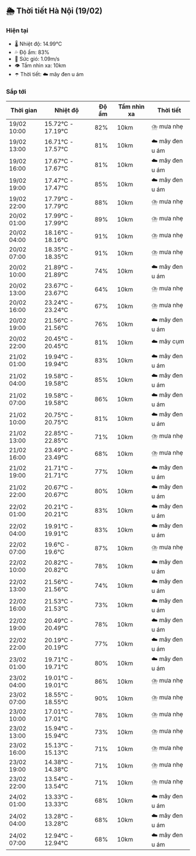 ## 🌦️ Thời tiết Hà Nội (19/02)

### Hiện tại

- 🌡️ Nhiệt độ: 14.99℃
- 💦 Độ ẩm: 83%
- 💨 Sức gió: 1.09m/s
- 👁️ Tầm nhìn xa: 10km
- ☂️ Thời tiết: ☁️ mây đen u ám

### Sắp tới

| Thời gian | Nhiệt độ | Độ ẩm | Tầm nhìn xa | Thời tiết |
| --- | --- | --- | --- | --- |
| 19/02 10:00 | 15.72℃ - 17.19℃ | 82% | 10km | ⛈️ mưa nhẹ |
| 19/02 13:00 | 16.71℃ - 17.57℃ | 81% | 10km | ☁️ mây đen u ám |
| 19/02 16:00 | 17.67℃ - 17.67℃ | 81% | 10km | ☁️ mây đen u ám |
| 19/02 19:00 | 17.47℃ - 17.47℃ | 85% | 10km | ☁️ mây đen u ám |
| 19/02 22:00 | 17.79℃ - 17.79℃ | 88% | 10km | ⛈️ mưa nhẹ |
| 20/02 01:00 | 17.99℃ - 17.99℃ | 89% | 10km | ⛈️ mưa nhẹ |
| 20/02 04:00 | 18.16℃ - 18.16℃ | 91% | 10km | ⛈️ mưa nhẹ |
| 20/02 07:00 | 18.35℃ - 18.35℃ | 91% | 10km | ⛈️ mưa nhẹ |
| 20/02 10:00 | 21.89℃ - 21.89℃ | 74% | 10km | ☁️ mây đen u ám |
| 20/02 13:00 | 23.67℃ - 23.67℃ | 64% | 10km | ⛈️ mưa nhẹ |
| 20/02 16:00 | 23.24℃ - 23.24℃ | 67% | 10km | ⛈️ mưa nhẹ |
| 20/02 19:00 | 21.56℃ - 21.56℃ | 76% | 10km | ☁️ mây đen u ám |
| 20/02 22:00 | 20.45℃ - 20.45℃ | 81% | 10km | ☁️ mây cụm |
| 21/02 01:00 | 19.94℃ - 19.94℃ | 83% | 10km | ☁️ mây đen u ám |
| 21/02 04:00 | 19.58℃ - 19.58℃ | 85% | 10km | ☁️ mây đen u ám |
| 21/02 07:00 | 19.58℃ - 19.58℃ | 86% | 10km | ☁️ mây đen u ám |
| 21/02 10:00 | 20.75℃ - 20.75℃ | 81% | 10km | ☁️ mây đen u ám |
| 21/02 13:00 | 22.85℃ - 22.85℃ | 71% | 10km | ⛈️ mưa nhẹ |
| 21/02 16:00 | 23.49℃ - 23.49℃ | 68% | 10km | ⛈️ mưa nhẹ |
| 21/02 19:00 | 21.71℃ - 21.71℃ | 77% | 10km | ☁️ mây đen u ám |
| 21/02 22:00 | 20.67℃ - 20.67℃ | 80% | 10km | ☁️ mây đen u ám |
| 22/02 01:00 | 20.21℃ - 20.21℃ | 83% | 10km | ☁️ mây đen u ám |
| 22/02 04:00 | 19.91℃ - 19.91℃ | 83% | 10km | ☁️ mây đen u ám |
| 22/02 07:00 | 19.6℃ - 19.6℃ | 87% | 10km | ⛈️ mưa nhẹ |
| 22/02 10:00 | 20.82℃ - 20.82℃ | 78% | 10km | ☁️ mây đen u ám |
| 22/02 13:00 | 21.56℃ - 21.56℃ | 74% | 10km | ☁️ mây đen u ám |
| 22/02 16:00 | 21.53℃ - 21.53℃ | 73% | 10km | ☁️ mây đen u ám |
| 22/02 19:00 | 20.49℃ - 20.49℃ | 78% | 10km | ☁️ mây đen u ám |
| 22/02 22:00 | 20.19℃ - 20.19℃ | 77% | 10km | ☁️ mây đen u ám |
| 23/02 01:00 | 19.71℃ - 19.71℃ | 80% | 10km | ☁️ mây đen u ám |
| 23/02 04:00 | 19.01℃ - 19.01℃ | 86% | 10km | ⛈️ mưa nhẹ |
| 23/02 07:00 | 18.55℃ - 18.55℃ | 90% | 10km | ⛈️ mưa nhẹ |
| 23/02 10:00 | 17.01℃ - 17.01℃ | 78% | 10km | ⛈️ mưa nhẹ |
| 23/02 13:00 | 15.94℃ - 15.94℃ | 73% | 10km | ⛈️ mưa nhẹ |
| 23/02 16:00 | 15.13℃ - 15.13℃ | 71% | 10km | ⛈️ mưa nhẹ |
| 23/02 19:00 | 14.38℃ - 14.38℃ | 71% | 10km | ⛈️ mưa nhẹ |
| 23/02 22:00 | 13.54℃ - 13.54℃ | 71% | 10km | ⛈️ mưa nhẹ |
| 24/02 01:00 | 13.33℃ - 13.33℃ | 68% | 10km | ☁️ mây đen u ám |
| 24/02 04:00 | 13.28℃ - 13.28℃ | 68% | 10km | ☁️ mây đen u ám |
| 24/02 07:00 | 12.94℃ - 12.94℃ | 68% | 10km | ☁️ mây đen u ám |
